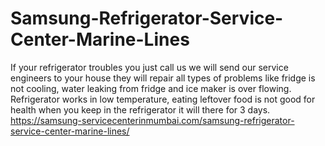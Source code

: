 # Samsung-Refrigerator-Service-Center-Marine-Lines
If your refrigerator troubles you just call us we will send our service engineers to your house they will repair all types of problems like fridge is not cooling, water leaking from fridge and ice maker is over flowing. Refrigerator works in low temperature, eating leftover food is not good for health when you keep in the refrigerator it will there for 3 days. https://samsung-servicecenterinmumbai.com/samsung-refrigerator-service-center-marine-lines/
